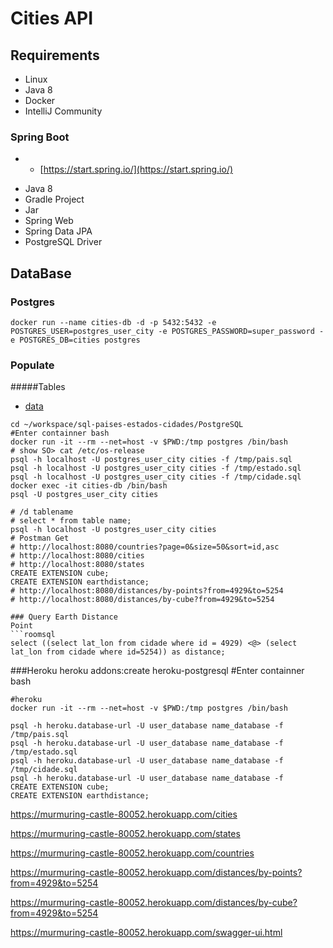 # Cities API

## Requirements

* Linux
* Java 8
* Docker
* IntelliJ Community

### Spring Boot
* * [https://start.spring.io/](https://start.spring.io/)
+ Java 8
+ Gradle Project
+ Jar
+ Spring Web
+ Spring Data JPA
+ PostgreSQL Driver


## DataBase

### Postgres
```shell script
docker run --name cities-db -d -p 5432:5432 -e POSTGRES_USER=postgres_user_city -e POSTGRES_PASSWORD=super_password -e POSTGRES_DB=cities postgres
```

### Populate
#####Tables
* [data](https://github.com/chinnonsantos/sql-paises-estados-cidades/tree/master/PostgreSQL)

```shell script
cd ~/workspace/sql-paises-estados-cidades/PostgreSQL
#Enter containner bash
docker run -it --rm --net=host -v $PWD:/tmp postgres /bin/bash
# show SO> cat /etc/os-release
psql -h localhost -U postgres_user_city cities -f /tmp/pais.sql
psql -h localhost -U postgres_user_city cities -f /tmp/estado.sql
psql -h localhost -U postgres_user_city cities -f /tmp/cidade.sql
docker exec -it cities-db /bin/bash
psql -U postgres_user_city cities

# /d tablename
# select * from table name;
psql -h localhost -U postgres_user_city cities
# Postman Get
# http://localhost:8080/countries?page=0&size=50&sort=id,asc
# http://localhost:8080/cities
# http://localhost:8080/states
CREATE EXTENSION cube; 
CREATE EXTENSION earthdistance;
# http://localhost:8080/distances/by-points?from=4929&to=5254
# http://localhost:8080/distances/by-cube?from=4929&to=5254

### Query Earth Distance
Point
```roomsql
select ((select lat_lon from cidade where id = 4929) <@> (select lat_lon from cidade where id=5254)) as distance;
```

###Heroku
heroku addons:create heroku-postgresql
#Enter containner bash
```shell
#heroku
docker run -it --rm --net=host -v $PWD:/tmp postgres /bin/bash

psql -h heroku.database-url -U user_database name_database -f /tmp/pais.sql
psql -h heroku.database-url -U user_database name_database -f /tmp/estado.sql
psql -h heroku.database-url -U user_database name_database -f /tmp/cidade.sql
psql -h heroku.database-url -U user_database name_database -f
CREATE EXTENSION cube; 
CREATE EXTENSION earthdistance;
```
https://murmuring-castle-80052.herokuapp.com/cities

https://murmuring-castle-80052.herokuapp.com/states

https://murmuring-castle-80052.herokuapp.com/countries

https://murmuring-castle-80052.herokuapp.com/distances/by-points?from=4929&to=5254

https://murmuring-castle-80052.herokuapp.com/distances/by-cube?from=4929&to=5254

https://murmuring-castle-80052.herokuapp.com/swagger-ui.html